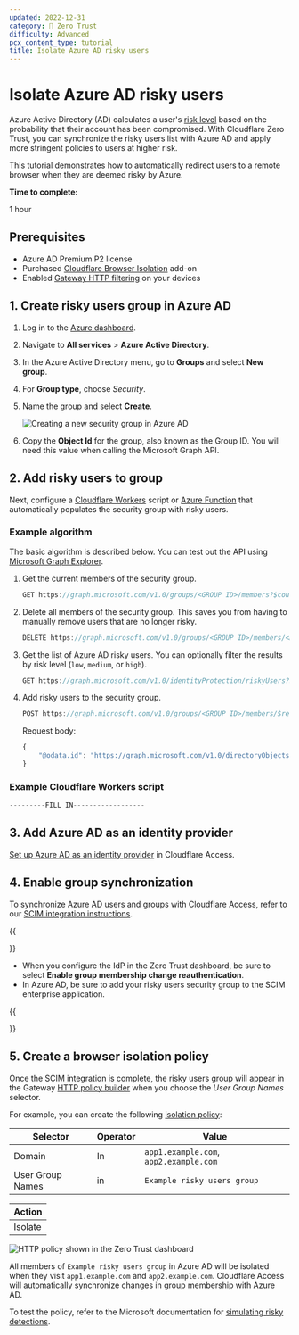 ```yaml
---
updated: 2022-12-31
category: 🔐 Zero Trust
difficulty: Advanced
pcx_content_type: tutorial
title: Isolate Azure AD risky users
---
```


# Isolate Azure AD risky users

Azure Active Directory (AD) calculates a user's [risk level](https://learn.microsoft.com/en-us/azure/active-directory/identity-protection/howto-identity-protection-investigate-risk) based on the probability that their account has been compromised. With Cloudflare Zero Trust, you can synchronize the risky users list with Azure AD and apply more stringent policies to users at higher risk.

This tutorial demonstrates how to automatically redirect users to a remote browser when they are deemed risky by Azure.

**Time to complete:**

1 hour

## Prerequisites

- Azure AD Premium P2 license
- Purchased [Cloudflare Browser Isolation](/cloudflare-one/policies/browser-isolation/) add-on
- Enabled [Gateway HTTP filtering](/cloudflare-one/policies/filtering/initial-setup/http/) on your devices

## 1. Create risky users group in Azure AD

1. Log in to the [Azure dashboard](https://portal.azure.com/).

2. Navigate to **All services** > **Azure Active Directory**.

3. In the Azure Active Directory menu, go to **Groups** and select **New group**.

4. For **Group type**, choose _Security_.

5. Name the group and select **Create**.

    ![Creating a new security group in Azure AD](/cloudflare-one/static/documentation/identity/azure/create-risky-users-group.png)

6. Copy the **Object Id** for the group, also known as the Group ID. You will need this value when calling the Microsoft Graph API.

## 2. Add risky users to group

Next, configure a [Cloudflare Workers](https://developers.cloudflare.com/workers/) script or [Azure Function](https://learn.microsoft.com/en-us/azure/azure-functions/functions-overview) that automatically populates the security group with risky users.

### Example algorithm

The basic algorithm is described below. You can test out the API using [Microsoft Graph Explorer](https://developer.microsoft.com/en-us/graph/graph-explorer).

1. Get the current members of the security group.
    ```js
    GET https://graph.microsoft.com/v1.0/groups/<GROUP ID>/members?$count=true
    ```

2. Delete all members of the security group. This saves you from having to manually remove users that are no longer risky.
    ```js
    DELETE https://graph.microsoft.com/v1.0/groups/<GROUP ID>/members/<MEMBER ID>/$ref
    ```

3. Get the list of Azure AD risky users. You can optionally filter the results by risk level (`low`, `medium`, or `high`).
    ```js
    GET https://graph.microsoft.com/v1.0/identityProtection/riskyUsers?$filter=riskLevel eq 'high'
    ```

4. Add risky users to the security group.
    ```js
    POST https://graph.microsoft.com/v1.0/groups/<GROUP ID>/members/$ref
    ```
    Request body:
    ```js
    {
        "@odata.id": "https://graph.microsoft.com/v1.0/directoryObjects/<MEMBER ID>"
    }
    ```

### Example Cloudflare Workers script

```js
---------FILL IN------------------
```

## 3. Add Azure AD as an identity provider

[Set up Azure AD as an identity provider](/cloudflare-one/identity/idp-integration/azuread/#set-up-azure-ad-as-an-identity-provider) in Cloudflare Access.

## 4. Enable group synchronization

To synchronize Azure AD users and groups with Cloudflare Access, refer to our [SCIM integration instructions](/cloudflare-one/identity/idp-integration/azuread/#synchronize-users-and-groups).

{{<Aside type="note">}}
- When you configure the IdP in the Zero Trust dashboard, be sure to select **Enable group membership change reauthentication**. 
- In Azure AD, be sure to add your risky users security group to the SCIM enterprise application.

{{</Aside>}}

## 5. Create a browser isolation policy

Once the SCIM integration is complete, the risky users group will appear in the Gateway [HTTP policy builder](/cloudflare-one/policies/filtering/http-policies/) when you choose the _User Group Names_ selector.

For example, you can create the following [isolation policy](/cloudflare-one/policies/browser-isolation/isolation-policies/):

| Selector | Operator | Value |
| - | - | - |
| Domain | In | `app1.example.com`, `app2.example.com` |
| User Group Names | in | `Example risky users group` |

|Action|
|------ |
| Isolate |

![HTTP policy shown in the Zero Trust dashboard](/cloudflare-one/static/documentation/identity/azure/risky-users-policy.png)

All members of `Example risky users group` in Azure AD will be isolated when they visit `app1.example.com` and `app2.example.com`. Cloudflare Access will automatically synchronize changes in group membership with Azure AD.

To test the policy, refer to the Microsoft documentation for [simulating risky detections](https://learn.microsoft.com/en-us/azure/active-directory/identity-protection/howto-identity-protection-simulate-risk).
